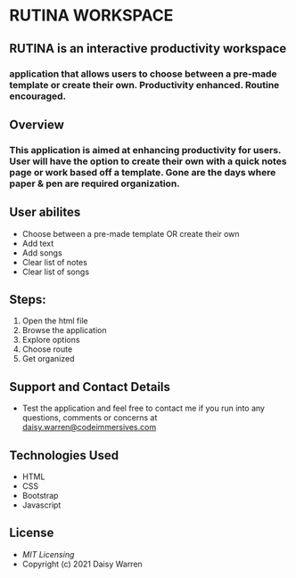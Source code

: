 # RUTINA WORKSPACE

## RUTINA is an interactive productivity workspace 
### application that allows users to choose between a pre-made template or create their own. Productivity enhanced. Routine encouraged.

## Overview
### This application is aimed at enhancing productivity for users. User will have the option to create their own with a quick notes page or work based off a template. Gone are the days where paper & pen are required organization.


## User abilites

* Choose between a pre-made template OR create their own
* Add text
* Add songs
* Clear list of notes
* Clear list of songs

## Steps: 
1. Open the html file
2. Browse the application
3. Explore options
4. Choose route
5. Get organized

## Support and Contact Details
- Test the application and feel free to contact me if you run into any questions, comments or concerns at daisy.warren@codeimmersives.com

## Technologies Used
- HTML
- CSS
- Bootstrap
- Javascript

## License 
 * _MIT Licensing_ 
  * Copyright (c) 2021 Daisy Warren